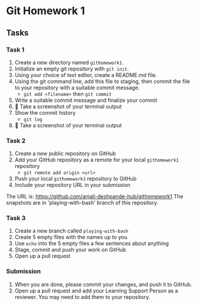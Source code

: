 # Git Homework 1

## Tasks
### Task 1
1. Create a new directory named `githomework1`.
2. Initialize an empty git repository with `git init`.
3. Using your choice of text editor, create a README.md file.
4. Using the git command line, add this file to staging, then commit the file to your repository with a suitable commit message.
    * `git add <filename>` then `git commit`
5. Write a suitable commit message and finalize your commit
6. 📸 Take a screenshot of your terminal output
8. Show the commit history
    * `git log`
9. 📸 Take a screenshot of your terminal output

### Task 2
1. Create a new public repository on GitHub
2. Add your GitHub repository as a remote for your local `githomework1` repository
    * `git remote add origin <url>`
3. Push your local `githomework1` repository to GitHub
4. Include your repository URL in your submission

The URL is:
https://github.com/anjali-deshpande-hub/githomework1
The snapshots are in 'playing-with-bash' branch of this repository.

### Task 3
1. Create a new branch called `playing-with-bash`
2. Create 5 empty files with the names up to you
3. Use `echo` into the 5 empty files a few sentences about anything
4. Stage, commit and push your work on GitHub
5. Open up a pull request

### Submission

1. When you are done, please commit your changes, and push it to GitHub.
2. Open up a pull request and add your Learning Support Person as a reviewer. You may need to add them to your repository.
